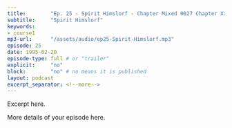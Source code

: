 ```yaml
---
title:        "Ep. 25 - Spirit Himslorf - Chapter Mixed 0027 Chapter Xxi The Gift Of Prophecy Gifts Of Utterance Ye"
subtitle:     "Spirit Himslorf"
keywords:
- course1
mp3-url:      "/assets/audio/ep25-Spirit-Himslorf.mp3"
episode: 25
date: 1995-02-20
episode-type: full # or "trailer"
explicit:     "no"
block:        "no" # no means it is published
layout: podcast
excerpt_separator: <!--more-->
---
```

Excerpt here.
<!--more-->

More details of your episode here.
